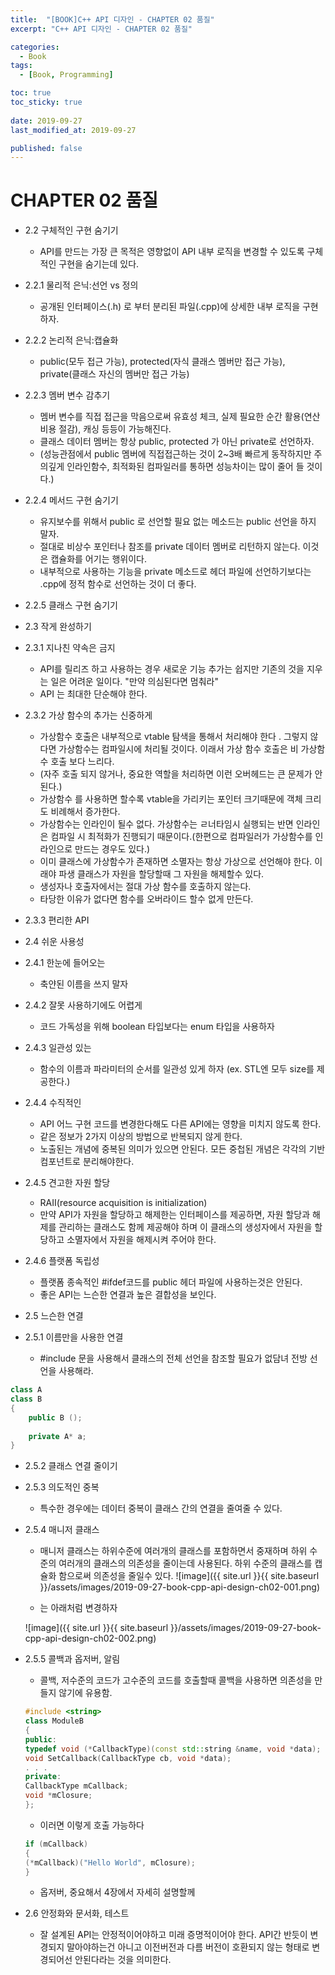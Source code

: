 ```yaml
---
title:  "[BOOK]C++ API 디자인 - CHAPTER 02 품질"
excerpt: "C++ API 디자인 - CHAPTER 02 품질"

categories:
  - Book
tags:
  - [Book, Programming]

toc: true
toc_sticky: true
 
date: 2019-09-27
last_modified_at: 2019-09-27

published: false
---
```


# CHAPTER 02 품질
* 2.2 구체적인 구현 숨기기
	* API를 만드는 가장 큰 목적은 영향없이 API 내부 로직을 변경할 수 있도록 구체적인 구현을 숨기는데 있다. 
* 2.2.1 물리적 은닉:선언 vs 정의
	* 공개된 인터페이스(.h) 로 부터 분리된 파일(.cpp)에 상세한 내부 로직을 구현하자.
* 2.2.2 논리적 은닉:캡슐화
	* public(모두 접근 가능), protected(자식 클래스 멤버만 접근 가능), private(클래스 자신의 멤버만 접근 가능)
* 2.2.3 멤버 변수 감추기
	* 멤버 변수를 직접 접근을 막음으로써 유효성 체크, 실제 필요한 순간 활용(연산 비용 절감), 캐싱  등등이 가능해진다.
	* 클래스 데이터 멤버는 항상 public, protected 가 아닌 private로 선언하자.
	* (성능관점에서 public 멤버에 직접접근하는 것이 2~3배 빠르게 동작하지만 주의깊게 인라인함수, 최적화된 컴파일러를 통하면 성능차이는 많이 줄어 들 것이다.)
* 2.2.4 메서드 구현 숨기기
	* 유지보수를 위해서 public 로 선언할 필요 없는 메소드는 public 선언을 하지 말자.
	* 절대로 비상수 포인터나 참조를 private 데이터 멤버로 리턴하지 않는다. 이것은 캡슐화를 어기는 행위이다.
	* 내부적으로 사용하는 기능을 private 메소드로 헤더 파일에 선언하기보다는 .cpp에 정적 함수로 선언하는 것이 더 좋다.
* 2.2.5 클래스 구현 숨기기


* 2.3 작게 완성하기
* 2.3.1 지나친 약속은 금지
	* API를 릴리즈 하고 사용하는 경우 새로운 기능 추가는 쉽지만 기존의 것을 지우는 일은 어려운 일이다. "만약 의심된다면 멈춰라"
	* API 는 최대한 단순해야 한다.
* 2.3.2 가상 함수의 추가는 신중하게
	* 가상함수 호출은 내부적으로 vtable 탐색을 통해서 처리해야 한다 . 그렇지 않다면 가상함수는 컴파일시에 처리될 것이다. 이래서 가상 함수 호출은 비 가상함수 호출 보다 느리다.
	* (자주 호출 되지 않거나, 중요한 역할을 처리하면 이런 오버헤드는 큰 문제가 안된다.)
	* 가상함수 를 사용하면 할수록 vtable을 가리키는 포인터 크기때문에 객체 크리도 비례해서 증가한다. 
	* 가상함수는 인라인이 될수 없다. 가상함수는 ㄹ너타임시 실행되는 반면 인라인은 컴파일 시 최적화가 진행되기 때문이다.(한편으로  컴파일러가 가상함수를 인라인으로 만드는 경우도 있다.)
	* 이미 클래스에 가상함수가 존재하면 소멸자는 항상 가상으로 선언해야 한다.  이래야 파생 클래스가 자원을 할당할때 그 자원을 해제할수 있다. 
	* 생성자나 호출자에서는 절대 가상 함수를 호출하지 않는다. 
	* 타당한 이유가 없다면 함수를 오버라이드 할수 없게 만든다.
* 2.3.3 편리한 API

* 2.4 쉬운 사용성
* 2.4.1 한눈에 들어오는
	* 축얀된 이름을 쓰지 말자
* 2.4.2 잘못 사용하기에도 어렵게
	* 코드 가독성을 위해 boolean 타입보다는 enum 타입을 사용하자
* 2.4.3 일관성 있는
	* 함수의 이름과 파라미터의 순서를 일관성 있게 하자 (ex. STL엔 모두 size를 제공한다.)
* 2.4.4 수직적인
	* API 어느 구현 코드를 변경한다해도 다른 API에는 영향을 미치지 않도록 한다.
	* 같은 정보가 2가지 이상의 방법으로 반복되지 않게 한다. 
	* 노출된는 개념에 중복된 의미가 있으면 안된다. 모든 중첩된 개념은 각각의 기반 컴포넌트로 분리해야한다.
* 2.4.5 견고한 자원 할당
	* RAII(resource acquisition is initialization)
	* 만약 API가 자원을 할당하고 해제한는 인터페이스를 제공하면, 자원 할당과 해제를 관리하는 클래스도 함께 제공해야 하며 이 클래스의 생성자에서 자원을 할당하고 소멸자에서 자원을 해제시켜 주어야 한다. 
* 2.4.6 플랫폼 독립성
	* 플랫폼 종속적인 #ifdef코드를 public 헤더 파일에 사용하는것은 안된다.
	* 좋은 API는 느슨한 연결과 높은 결합성을 보인다.


* 2.5 느슨한 연결
* 2.5.1 이름만을 사용한 연결
	* #include 문을 사용해서 클래스의 전체 선언을 참조할 필요가 없담녀 전방 선언을 사용해라.

```cpp
class A
class B
{
	public B ();
	
	private A* a;
}
```
* 2.5.2 클래스 연결 줄이기
* 2.5.3 의도적인 중복
	* 특수한 경우에는 데이터 중복이 클래스 간의 연결을 줄여줄 수 있다.
* 2.5.4 매니저 클래스
	* 매니저 클래스는 하위수준에 여러개의 클래스를 포함하면서 중재하며 하위 수준의 여러개의 클래스의 의존성을 줄이는데 사용된다. 하위 수준의 클래스를 캡슐화 함으로써 의존성을 줄일수 있다.
	![image]({{ site.url }}{{ site.baseurl }}/assets/images/2019-09-27-book-cpp-api-design-ch02-001.png)

	* 는 아래처럼 변경하자

	![image]({{ site.url }}{{ site.baseurl }}/assets/images/2019-09-27-book-cpp-api-design-ch02-002.png)
* 2.5.5 콜백과 옵저버, 알림
	* 콜백, 저수준의 코드가 고수준의 코드를 호출할때 콜백을 사용하면 의존성을 만들지 않기에 유용함.

	```cpp
	#include <string>
	class ModuleB
	{
	public:
	typedef void (*CallbackType)(const std::string &name, void *data);
	void SetCallback(CallbackType cb, void *data);
	. . .
	private:
	CallbackType mCallback;
	void *mClosure;
	};
	```
	* 이러면 이렇게 호출 가능하다

	```cpp
	if (mCallback)
	{
	(*mCallback)("Hello World", mClosure);
	}
	```
	* 옵저버, 중요해서 4장에서 자세히 설명할께

* 2.6 안정화와 문서화, 테스트
	* 잘 설계된 API는 안정적이어야하고 미래 증명적이어야 한다. API간 반듯이 변경되지 말아야하는건 아니고 이전버전과 다름 버전이 호환되지 않는 형태로 변경되어선 안된다라는 것을 의미한다.

